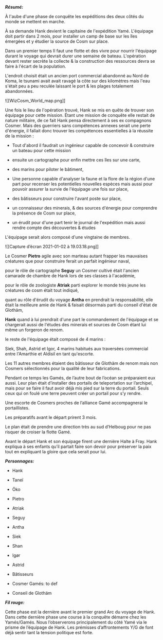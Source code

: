 **_Résumé:_**

À l'aube d'une phase de conquête les expéditions des deux côtés du monde se mettent en marche.

À sa demande Hank devient le capitaine de l'expédition Yamé. L'équipage doit partir dans 2 mois, pour installer un camp de base sur les îles émergées et y étudier la source de Cosm sur place.

Dans un premier temps Il faut une flotte et des vivre pour nourrir l'équipage durant le voyage qui devrait durer une semaine de bateau. L'opération devant rester secrète la collecte & la construction des ressources devra se faire à l'écart de la population.

L'endroit choisit était un ancien port commercial abandonné au Nord de Koma, le tsunami avait avait ravagé la côte sur des kilomètres mais l'eau s'était peu a peu reculée laissant le port & les plages totalement abandonnées.

![[WizCosm_World_map.png]]

Une fois le lieu de l'opération trouvé, Hank se mis en quête de trouver son équipage pour cette mission. Étant une mission de conquête elle restait de nature militaire, de ce fait Hank pensa directement à ses ex compagnons Cosmer. Mais des guerriers sans compétences annexes serait une perte d'énergie, il fallait donc trouver les compétences essentielles à la réussite de la mission :

- Tout d'abord il faudrait un ingénieur capable de concevoir & construire un bateau pour cette mission
    
- ensuite un cartographe pour enfin mettre ces îles sur une carte,
    
- des marins pour piloter le bâtiment,
    
- Une personne capable d'analyser la faune et la flore de la région d'une part pour recenser les potentielles nouvelles espèces mais aussi pour pouvoir assurer la survie de l'équipage une fois sur place,
    
- des bâtisseurs pour construire l'avant poste sur place,
    
- un connaisseur des minerais, & des sources d'énergie pour comprendre la présence de Cosm sur place,
    
- un érudit pour d'une part tenir le journal de l'expédition mais aussi rendre compte des découvertes & études
    

  

L'équipage serait alors composé d'une vingtaine de membres.

![[Capture d’écran 2021-01-02 à 19.03.18.png]]

Le Cosmer **Pietro** agile avec son marteau autant frapper les mauvaises créatures que pour construire ferait un parfait ingénieur naval,

pour le rôle de cartographe **Seguy** un Cosmer cultivé était l'ancien camarade de chambre de Hank lors de ses classes à l'académie,

pour le rôle de zoologiste **Atriak** parti explorer le monde très jeune les créatures de cosm était tout indiqué,

quant au rôle d'érudit du voyage **Antha** en prendrait la responsabilité, elle était la meilleure amie de Hank & faisait désormais parti du conseil d'état de Glothäm,

**Hank** quand à lui prendrait d'une part le commandement de l'équipage et se chargerait aussi de l'études des minerais et sources de Cosm étant lui même un forgeron de renom.

le reste de l'équipage était composé de 4 marins :

Siek, Shah, Astrid et Igor, 4 marins habitués aux traversées commercial entre l'Amarthie et Aldisil en tant qu'escorte.

Les 11 autres membres étaient des bâtisseur de Glothäm de renom mais non Cosmers sélectionnés pour la qualité de leur fabrications.

  

Pendant ce temps les Gamés, de l’autre bout de l’océan se préparaient eux aussi. Leur plan était d’installer des portails de teleportation sur l’archipel, mais pour se faire il faut avoir déjà mis pied sur la terre du portail. Seuls ceux qui on foulé une terre peuvent créer un portail pour s’y rendre.

Une escorte de Cosmers proches de l’alliance Gamé accompagnerai le portaillistes.

  

Les préparatifs avant le départ prirent 3 mois.

Le plan était de prendre une direction très au sud d’Helboug pour ne pas risquer de croiser la flotte Gamé.

  

Avant le départ Hank et son équipage firent une dernière Halte à Fray. Hank expliqua à ses enfants qu’il partait faire son devoir pour préserver la paix tout en expliquant la gloire que cela serait pour lui.

  

  

  

**_Personnages:_**

- Hank
    
- Taneï
    
- Öko
    
- Pietro
    
- Atriak
    
- Seguy
    
- Antha
    
- Siek
    
- Shan
    
- Igør
    
- Astrid
    
- Bâtisseurs
    
- Cosmer Gamés: to def
    
- Conseil de Glothäm
    

  

**_Fil rouge:_**

  

Cette phase est la dernière avant le premier grand Arc du voyage de Hank. Dans cette dernière phase une course à la conquête démarre chez les Yamés/Gamés. Nous l’observerons principalement du côté Yamé via le prisme de l’équipage de Hank. Les prémisses d’affrontements Y/G de font déjà sentir tant la tension politique est forte.